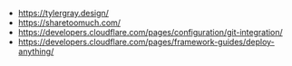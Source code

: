 - https://tylergray.design/
- https://sharetoomuch.com/
- https://developers.cloudflare.com/pages/configuration/git-integration/
- https://developers.cloudflare.com/pages/framework-guides/deploy-anything/
